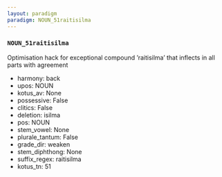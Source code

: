 ```yaml
---
layout: paradigm
paradigm: NOUN_51raitisilma
---
```

### ` NOUN_51raitisilma `

Optimisation hack for exceptional compound ’raitisilma’ that inflects in all parts with agreement
* harmony: back
* upos: NOUN
* kotus_av: None
* possessive: False
* clitics: False
* deletion: isilma
* pos: NOUN
* stem_vowel: None
* plurale_tantum: False
* grade_dir: weaken
* stem_diphthong: None
* suffix_regex: raitisilma
* kotus_tn: 51
